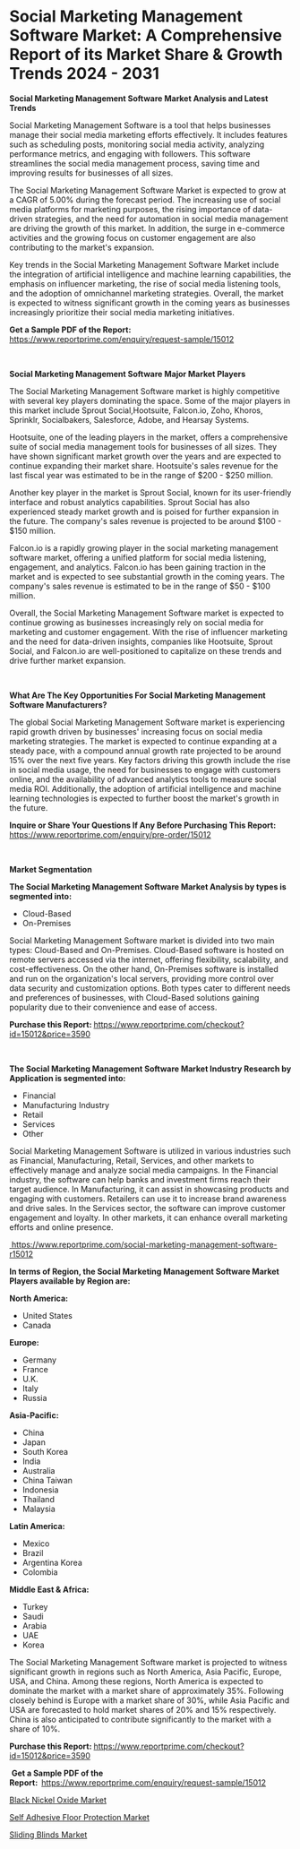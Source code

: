 <p><h1>Social Marketing Management Software Market: A Comprehensive Report of its Market Share & Growth Trends 2024 - 2031</h1></p><p><strong>Social Marketing Management Software Market Analysis and Latest Trends</strong></p>
<p><p>Social Marketing Management Software is a tool that helps businesses manage their social media marketing efforts effectively. It includes features such as scheduling posts, monitoring social media activity, analyzing performance metrics, and engaging with followers. This software streamlines the social media management process, saving time and improving results for businesses of all sizes.</p><p>The Social Marketing Management Software Market is expected to grow at a CAGR of 5.00% during the forecast period. The increasing use of social media platforms for marketing purposes, the rising importance of data-driven strategies, and the need for automation in social media management are driving the growth of this market. In addition, the surge in e-commerce activities and the growing focus on customer engagement are also contributing to the market's expansion.</p><p>Key trends in the Social Marketing Management Software Market include the integration of artificial intelligence and machine learning capabilities, the emphasis on influencer marketing, the rise of social media listening tools, and the adoption of omnichannel marketing strategies. Overall, the market is expected to witness significant growth in the coming years as businesses increasingly prioritize their social media marketing initiatives.</p></p>
<p><strong>Get a Sample PDF of the Report:&nbsp;</strong> <a href="https://www.reportprime.com/enquiry/request-sample/15012">https://www.reportprime.com/enquiry/request-sample/15012</a></p>
<p>&nbsp;</p>
<p><strong>Social Marketing Management Software Major Market Players</strong></p>
<p><p>The Social Marketing Management Software market is highly competitive with several key players dominating the space. Some of the major players in this market include Sprout Social,Hootsuite, Falcon.io, Zoho, Khoros, Sprinklr, Socialbakers, Salesforce, Adobe, and Hearsay Systems. </p><p>Hootsuite, one of the leading players in the market, offers a comprehensive suite of social media management tools for businesses of all sizes. They have shown significant market growth over the years and are expected to continue expanding their market share. Hootsuite's sales revenue for the last fiscal year was estimated to be in the range of $200 - $250 million.</p><p>Another key player in the market is Sprout Social, known for its user-friendly interface and robust analytics capabilities. Sprout Social has also experienced steady market growth and is poised for further expansion in the future. The company's sales revenue is projected to be around $100 - $150 million.</p><p>Falcon.io is a rapidly growing player in the social marketing management software market, offering a unified platform for social media listening, engagement, and analytics. Falcon.io has been gaining traction in the market and is expected to see substantial growth in the coming years. The company's sales revenue is estimated to be in the range of $50 - $100 million.</p><p>Overall, the Social Marketing Management Software market is expected to continue growing as businesses increasingly rely on social media for marketing and customer engagement. With the rise of influencer marketing and the need for data-driven insights, companies like Hootsuite, Sprout Social, and Falcon.io are well-positioned to capitalize on these trends and drive further market expansion.</p></p>
<p>&nbsp;</p>
<p><strong>What Are The Key Opportunities For Social Marketing Management Software Manufacturers?</strong></p>
<p><p>The global Social Marketing Management Software market is experiencing rapid growth driven by businesses' increasing focus on social media marketing strategies. The market is expected to continue expanding at a steady pace, with a compound annual growth rate projected to be around 15% over the next five years. Key factors driving this growth include the rise in social media usage, the need for businesses to engage with customers online, and the availability of advanced analytics tools to measure social media ROI. Additionally, the adoption of artificial intelligence and machine learning technologies is expected to further boost the market's growth in the future.</p></p>
<p><strong>Inquire or Share Your Questions If Any Before Purchasing This Report:</strong> <a href="https://www.reportprime.com/enquiry/pre-order/15012">https://www.reportprime.com/enquiry/pre-order/15012</a></p>
<p>&nbsp;</p>
<p><strong>Market Segmentation</strong></p>
<p><strong>The Social Marketing Management Software Market Analysis by types is segmented into:</strong></p>
<p><ul><li>Cloud-Based</li><li>On-Premises</li></ul></p>
<p><p>Social Marketing Management Software market is divided into two main types: Cloud-Based and On-Premises. Cloud-Based software is hosted on remote servers accessed via the internet, offering flexibility, scalability, and cost-effectiveness. On the other hand, On-Premises software is installed and run on the organization's local servers, providing more control over data security and customization options. Both types cater to different needs and preferences of businesses, with Cloud-Based solutions gaining popularity due to their convenience and ease of access.</p></p>
<p><strong>Purchase this Report:&nbsp;</strong><a href="https://www.reportprime.com/checkout?id=15012&price=3590">https://www.reportprime.com/checkout?id=15012&price=3590</a></p>
<p>&nbsp;</p>
<p><strong>The Social Marketing Management Software Market Industry Research by Application is segmented into:</strong></p>
<p><ul><li>Financial</li><li>Manufacturing Industry</li><li>Retail</li><li>Services</li><li>Other</li></ul></p>
<p><p>Social Marketing Management Software is utilized in various industries such as Financial, Manufacturing, Retail, Services, and other markets to effectively manage and analyze social media campaigns. In the Financial industry, the software can help banks and investment firms reach their target audience. In Manufacturing, it can assist in showcasing products and engaging with customers. Retailers can use it to increase brand awareness and drive sales. In the Services sector, the software can improve customer engagement and loyalty. In other markets, it can enhance overall marketing efforts and online presence.</p></p>
<p><a href="https://www.reportprime.com/social-marketing-management-software-r15012">&nbsp;https://www.reportprime.com/social-marketing-management-software-r15012</a></p>
<p><strong>In terms of Region, the Social Marketing Management Software Market Players available by Region are:</strong></p>
<p>
    <p> <strong> North America: </strong>
        <ul>
            <li>United States</li>
            <li>Canada</li>
        </ul>
        </p> 
    <p> <strong> Europe: </strong>
        <ul>
            <li>Germany</li>
            <li>France</li>
            <li>U.K.</li>
            <li>Italy</li>
            <li>Russia</li>
        </ul>
        </p> 
    <p> <strong> Asia-Pacific: </strong>
        <ul>
            <li>China</li>
            <li>Japan</li>
            <li>South Korea</li>
            <li>India</li>
            <li>Australia</li>
            <li>China Taiwan</li>
            <li>Indonesia</li>
            <li>Thailand</li>
            <li>Malaysia</li>
        </ul>
        </p> 
    <p> <strong> Latin America: </strong>
        <ul>
            <li>Mexico</li>
            <li>Brazil</li>
            <li>Argentina Korea</li>
            <li>Colombia</li>
        </ul>
        </p> 
    <p> <strong> Middle East & Africa: </strong>
        <ul>
            <li>Turkey</li>
            <li>Saudi</li>
            <li>Arabia</li>
            <li>UAE</li>
            <li>Korea</li>
        </ul>
    </p>
    </p>
<p><p>The Social Marketing Management Software market is projected to witness significant growth in regions such as North America, Asia Pacific, Europe, USA, and China. Among these regions, North America is expected to dominate the market with a market share of approximately 35%. Following closely behind is Europe with a market share of 30%, while Asia Pacific and USA are forecasted to hold market shares of 20% and 15% respectively. China is also anticipated to contribute significantly to the market with a share of 10%.</p></p>
<p><strong>Purchase this Report: </strong><a href="https://www.reportprime.com/checkout?id=15012&price=3590">https://www.reportprime.com/checkout?id=15012&price=3590</a></p>
<p>&nbsp;<strong>Get a Sample PDF of the Report:&nbsp;&nbsp;</strong><a href="https://www.reportprime.com/enquiry/request-sample/15012">https://www.reportprime.com/enquiry/request-sample/15012</a></p>
<p><strong></strong></p>
<p><p><a href="https://www.linkedin.com/pulse/black-nickel-oxide-market-size-2024-2031-global-industrial-dreke?trackingId=8%2BwyqmAvSv6hKUWvq3YikA%3D%3D">Black Nickel Oxide Market</a></p><p><a href="https://www.linkedin.com/pulse/self-adhesive-floor-protection-market-growth-trends-tohhe?trackingId=QCWbETuD4o%2BFhMiMASr%2BVg%3D%3D">Self Adhesive Floor Protection Market</a></p><p><a href="https://www.linkedin.com/pulse/sliding-blinds-market-challenges-opportunities-growth-izdme?trackingId=SC%2FyQFUu0V5X4NswCYbEvg%3D%3D">Sliding Blinds Market</a></p></p>